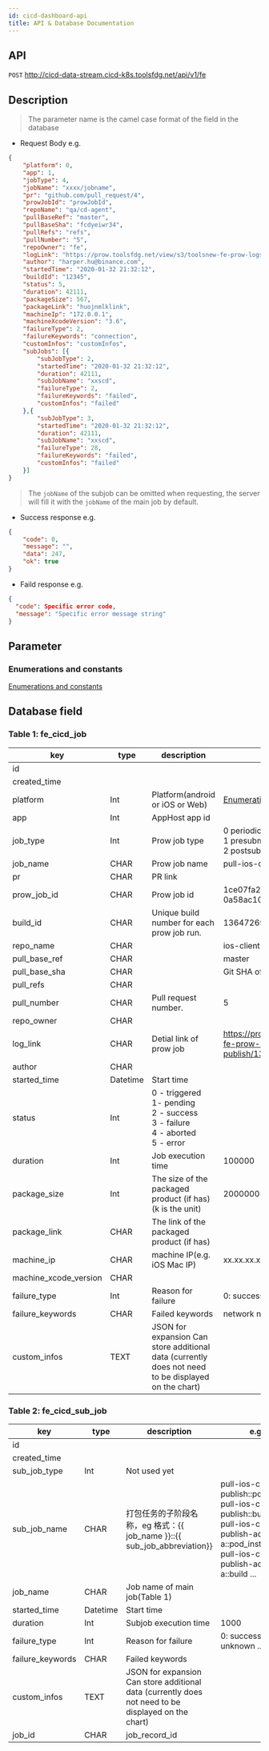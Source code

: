 ```yaml
---
id: cicd-dashboard-api
title: API & Database Documentation
---
```


## API

`POST` http://cicd-data-stream.cicd-k8s.toolsfdg.net/api/v1/fe

## Description

> The parameter name is the camel case format of the field in the database

- Request Body e.g.

```json
{
    "platform": 0,
    "app": 1,
    "jobType": 4,
    "jobName": "xxxx/jobname",
    "pr": "github.com/pull_request/4",
    "prowJobId": "prowJobId",
    "repoName": "qa/cd-agent",
    "pullBaseRef": "master",
    "pullBaseSha": "fcdyeiwr34",
    "pullRefs": "refs",
    "pullNumber": "5",
    "repoOwner": "fe",
    "logLink": "https://prow.toolsfdg.net/view/s3/toolsnew-fe-prow-logs/logs/post-ios-client-i18n-publish/1382578081792790528",
    "author": "harper.hu@binance.com",
    "startedTime": "2020-01-32 21:32:12",
    "buildId": "12345",
    "status": 5,
    "duration": 42111,
    "packageSize": 567,
    "packageLink": "huojnmlklink",
    "machineIp": "172.0.0.1",
    "machineXcodeVersion": "3.6",
    "failureType": 2,
    "failureKeywords": "connection",
    "customInfos": "customInfos",
    "subJobs": [{
        "subJobType": 2,
        "startedTime": "2020-01-32 21:32:12",
        "duration": 42111,
        "subJobName": "xxscd",
        "failureType": 2,
        "failureKeywords": "failed",
        "customInfos": "failed"
    },{
        "subJobType": 3,
        "startedTime": "2020-01-32 21:32:12",
        "duration": 42111,
        "subJobName": "xxscd",
        "failureType": 28,
        "failureKeywords": "failed",
        "customInfos": "failed"
    }]
}
```

> The `jobName` of the subjob can be omitted when requesting, the server will fill it with the `jobName` of the main job by default.

- Success response e.g.

```json
{
    "code": 0,
    "message": "",
    "data": 247,
    "ok": true
}
```

- Faild response e.g.

```json
{
  "code": Specific error code,
  "message": "Specific error message string"
}
```

## Parameter

### Enumerations and constants

[Enumerations and constants](https://confluence.toolsfdg.net/pages/viewpage.action?pageId=63482335)

## Database field

### Table 1: fe_cicd_job

| key                   | type     | description                                                  | e.g.                                                         |                                 |
| --------------------- | -------- | ------------------------------------------------------------ | ------------------------------------------------------------ | ------------------------------- |
| id                    |          |                                                              |                                                              |                                 |
| created_time          |          |                                                              |                                                              |                                 |
| platform              | Int      | Platform(android or iOS or Web)                              | [Enumerations and constants](https://confluence.toolsfdg.net/pages/viewpage.action?pageId=63482335) |                                 |
| app                   | Int      | AppHost app id                                               |                                                              |                                 |
| job_type              | Int      | Prow job type                                                | 0 periodic<br />1 presubmit<br />2 postsubmit                |                                 |
| job_name              | CHAR     | Prow job name                                                | pull-ios-client-publish                                      |                                 |
| pr                    | CHAR     | PR link                                                      |                                                              |                                 |
| prow_job_id           | CHAR     | Prow job id                                                  | 1ce07fa2-0831-11e8-b07e-0a58ac101036                         | 不能为空                        |
| build_id              | CHAR     | Unique build number for each prow job run.                   | 1364726971270959104                                          | 不能为空                        |
| repo_name             | CHAR     |                                                              | ios-client                                                   |                                 |
| pull_base_ref         | CHAR     |                                                              | master                                                       |                                 |
| pull_base_sha         | CHAR     |                                                              | Git SHA of the base branch. 123abc                           |                                 |
| pull_refs             | CHAR     |                                                              |                                                              |                                 |
| pull_number           | CHAR     | Pull request number.                                         | 5                                                            |                                 |
| repo_owner            | CHAR     |                                                              |                                                              |                                 |
| log_link              | CHAR     | Detial link of prow job                                      | https://prow.toolsfdg.net/view/s3/toolsnew-fe-prow-logs/logs/post-ios-client-i18n-publish/1382578081792790528 |                                 |
| author                | CHAR     |                                                              |                                                              |                                 |
| started_time          | Datetime | Start time                                                   |                                                              |                                 |
| status                | Int      | 0 - triggered<br />1- pending <br />2 - success <br />3 - failure<br />4 - aborted<br />5 - error |                                                              | Currently only 2 and 3 are used |
| duration              | Int      | Job execution time                                           | 100000                                                       |                                 |
| package_size          | Int      | The size of the packaged product (if has) (k is the unit)    | 2000000                                                      |                                 |
| package_link          | CHAR     | The link of the packaged product (if has)                    |                                                              |                                 |
| machine_ip            | CHAR     | machine IP(e.g. iOS Mac IP)                                  | xx.xx.xx.xx                                                  |                                 |
| machine_xcode_version | CHAR     |                                                              |                                                              |                                 |
| failure_type          | Int      | Reason for failure                                           | 0: success 1: unknown ...                                    |                                 |
| failure_keywords      | CHAR     | Failed keywords                                              | network need bundle install ...                              |                                 |
| custom_infos          | TEXT     | JSON for expansion Can store additional data (currently does not need to be displayed on the chart) |                                                              |                                 |

### Table 2: fe_cicd_sub_job

| key              | type     | description                                                  | e.g.                                                         |      |
| ---------------- | -------- | ------------------------------------------------------------ | ------------------------------------------------------------ | ---- |
| id               |          |                                                              |                                                              |      |
| created_time     |          |                                                              |                                                              |      |
| sub_job_type     | Int      | Not used yet                                                 |                                                              |      |
| sub_job_name     | CHAR     | 打包任务的子阶段名称，eg 格式：{{ job_name }}::{{ sub_job_abbreviation}} | pull-ios-client-publish::pod_install<br />pull-ios-client-publish::build<br />pull-ios-client-publish-account-a::pod_install<br />pull-ios-client-publish-account-a::build ... |      |
| job_name         | CHAR     | Job name of main job(Table 1)                                |                                                              |      |
| started_time     | Datetime | Start time                                                   |                                                              |      |
| duration         | Int      | Subjob execution time                                        | 1000                                                         |      |
| failure_type     | Int      | Reason for failure                                           | 0: success 1: unknown ...                                    |      |
| failure_keywords | CHAR     | Failed keywords                                              |                                                              |      |
| custom_infos     | TEXT     | JSON for expansion Can store additional data (currently does not need to be displayed on the chart) |                                                              |      |
| job_id           | CHAR     | job_record_id                                                |                                                              |      |